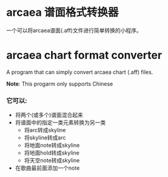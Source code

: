 # arcaea 谱面格式转换器

一个可以将arcaea谱面(.aff)文件进行简单转换的小程序。

# arcaea chart format converter

A program that can simply convert arcaea chart (.aff) files.

**Note**: This progarm only supports Chinese

### 它可以:

- 将两个(或多个)谱面混合起来
- 将谱面中的指定一类元素转换为另一类
    - 将arc转成skyline
    - 将skyline转成arc
    - 将地面note转成skyline
    - 将地面hold转成skyline
    - 将天空note转成skyline
- 在歌曲最前面添加一个note
